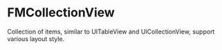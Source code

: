 # FMCollectionView
Collection of items, similar to UITableView and UICollectionView, support various layout style.
